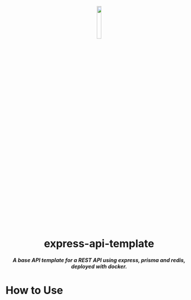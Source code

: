 <div align="center">
<img src="https://imgur.com/xPygSgY.png" align="center" width="15%" alt="">

# express-api-template

**_A base API template for a REST API using express, prisma and redis, deployed with docker._**

</div>

# How to Use
